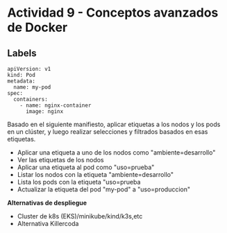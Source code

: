 # Actividad 9 - Conceptos avanzados de Docker 

## Labels


```
apiVersion: v1
kind: Pod
metadata:
  name: my-pod
spec:
  containers:
    - name: nginx-container
      image: nginx
```
Basado en el siguiente manifiesto, aplicar etiquetas a los nodos y los pods en un clúster, y luego realizar selecciones y filtrados basados en esas etiquetas.


- Aplicar una etiqueta a uno de los nodos como "ambiente=desarrollo"
- Ver las etiquetas de los nodos
- Aplicar una etiqueta al pod como "uso=prueba"
- Listar los nodos con la etiqueta "ambiente=desarrollo"
- Lista los pods con la etiqueta "uso=prueba
- Actualizar la etiqueta del pod "my-pod" a "uso=produccion"



**Alternativas de despliegue**
- Cluster de k8s (EKS)/minikube/kind/k3s,etc
- Alternativa Killercoda

